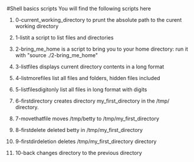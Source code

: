 #Shell basics scripts
You will find the following scripts here

1. 0-current_working_directory to prunt the absolute path to the curent working directory
2. 1-listit a script to list files and directories
3. 2-bring_me_home is a script to bring you to your home directory: run it with "source ./2-bring_me_home"
4. 3-listfiles displays current directory contents in a long format
5. 4-listmorefiles list all files and folders, hidden files included
6. 5-listfilesdigitonly list all files in long format with digits
7. 6-firstdirectory creates directory my_first_directory in the /tmp/ directory.
8. 7-movethatfile moves /tmp/betty to /tmp/my_first_directory
9. 8-firstdelete deleted betty in /tmp/my_first_directory

10. 9-firstdirdeletion deletes /tmp/my_first_directory directory
11. 10-back changes directory to the previous directory
